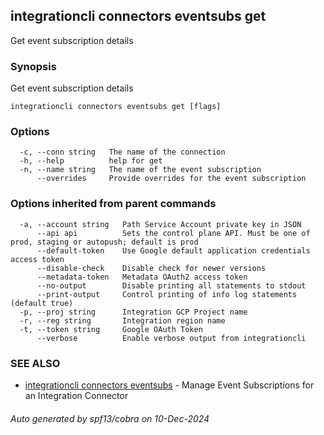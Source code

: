 ## integrationcli connectors eventsubs get

Get event subscription details

### Synopsis

Get event subscription details

```
integrationcli connectors eventsubs get [flags]
```

### Options

```
  -c, --conn string   The name of the connection
  -h, --help          help for get
  -n, --name string   The name of the event subscription
      --overrides     Provide overrides for the event subscription
```

### Options inherited from parent commands

```
  -a, --account string   Path Service Account private key in JSON
      --api api          Sets the control plane API. Must be one of prod, staging or autopush; default is prod
      --default-token    Use Google default application credentials access token
      --disable-check    Disable check for newer versions
      --metadata-token   Metadata OAuth2 access token
      --no-output        Disable printing all statements to stdout
      --print-output     Control printing of info log statements (default true)
  -p, --proj string      Integration GCP Project name
  -r, --reg string       Integration region name
  -t, --token string     Google OAuth Token
      --verbose          Enable verbose output from integrationcli
```

### SEE ALSO

* [integrationcli connectors eventsubs](integrationcli_connectors_eventsubs.md)	 - Manage Event Subscriptions for an Integration Connector

###### Auto generated by spf13/cobra on 10-Dec-2024
